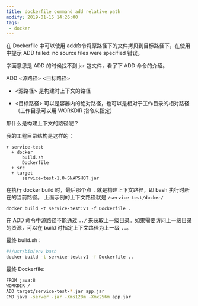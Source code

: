 ```yaml
---
title: dockerfile command add relative path
modify: 2019-01-15 14:26:00
tags:
 - docker
---
```


在 Dockerfile 中可以使用 add命令将原路径下的文件拷贝到目标路径下，在使用中提示 ADD failed: no source files were specified 错误。

<!-- more -->

字面意思是 ADD 的时候找不到 jar 包文件，看了下 ADD 命令的介绍。

ADD \<源路径> \<目标路径>

* <源路径> 是构建时上下文的路径

* <目标路径> 可以是容器内的绝对路径，也可以是相对于工作目录的相对路径（工作目录可以用 WORKDIR 指令来指定）



那什么是构建上下文的路径呢？

我的工程目录结构是这样的：

```
+ service-test
  + docker
      build.sh
      Dockerfile
  + src
  + target
      service-test-1.0-SNAPSHOT.jar
```

在执行 docker build 时，最后那个点  `.` 就是构建上下文路径，即 bash 执行时所在的当前路径。 上面示例的上下文路径就是  `/service-test/docker/` 

```
docker build -t service-test:v1 -f Dockerfile .
```

在 ADD 命令中源路径不能通过 `../` 来获取上一级目录。如果需要访问上一级目录的资源，可以在 build 时指定上下文路径为上一级  `..`。

最终 build.sh：

```bash
#!/usr/bin/env bash
docker build -t service-test:v1 -f Dockerfile ..
```

最终 Dockerfile:

```bash
FROM java:8
WORKDIR /
ADD target/service-test-*.jar app.jar
CMD java -server -jar -Xms128m -Xmx256m app.jar
```

